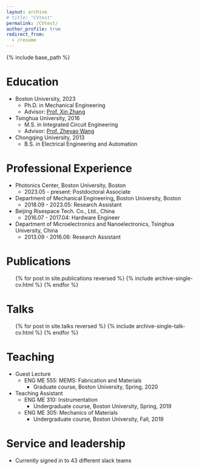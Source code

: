 ```yaml
---
layout: archive
# title: "CVtest"
permalink: /CVtest/
author_profile: true
redirect_from:
  - /resume
---
```


{% include base_path %}

Education
======
* Boston University, 2023
  * Ph.D. in Mechanical Engineering
  * Advisor: [Prof. Xin Zhang](https://people.bu.edu/xinz/) 
* Tsinghua University, 2016
  * M.S. in Integrated Circuit Engineering
  * Advisor: [Prof. Zheyao Wang](http://main.ime.tsinghua.edu.cn/)
* Chongqing University, 2013
  * B.S. in Electrical Engineering and Automation


Professional Experience
======
* Photonics Center, Boston University, Boston
  * 2023.05 - present: Postdoctoral Associate
* Department of Mechanical Engineering, Boston University, Boston
  * 2018.09 - 2023.05: Research Assistant
* Beijing Risespace Tech. Co., Ltd., China
  * 2016.07 - 2017.04: Hardware Engineer
* Department of Microelectronics and Nanoelectronics, Tsinghua University, China
  * 2013.09 - 2016.06: Research Assistant
  

Publications
======
  <ul>{% for post in site.publications reversed %}
    {% include archive-single-cv.html %}
  {% endfor %}</ul>
  
Talks
======
  <ul>{% for post in site.talks reversed %}
    {% include archive-single-talk-cv.html  %}
  {% endfor %}</ul>
  
Teaching
======
* Guest Lecture
  * ENG ME 555: MEMS: Fabrication and Materials
    * Graduate course, Boston University, Spring, 2020
* Teaching Assistant
  * ENG ME 310: Instrumentation
    * Undergraduate course, Boston University, Spring, 2019
  * ENG ME 305: Mechanics of Materials
    * Undergraduate course, Boston University, Fall, 2019
  
Service and leadership
======
* Currently signed in to 43 different slack teams
